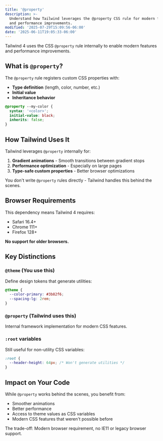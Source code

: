 ```yaml
---
title: '@property'
description: >-
  Understand how Tailwind leverages the @property CSS rule for modern features
  and performance improvements.
modified: '2025-07-29T15:09:56-06:00'
date: '2025-06-11T19:05:33-06:00'
---
```


Tailwind 4 uses the CSS `@property` rule internally to enable modern features and performance improvements.

## What is `@property`?

The `@property` rule registers custom CSS properties with:

- **Type definition** (length, color, number, etc.)
- **Initial value**
- **Inheritance behavior**

```scss
@property --my-color {
  syntax: '<color>';
  initial-value: black;
  inherits: false;
}
```

## How Tailwind Uses It

Tailwind leverages `@property` internally for:

1. **Gradient animations** - Smooth transitions between gradient stops
2. **Performance optimization** - Especially on large pages
3. **Type-safe custom properties** - Better browser optimizations

You don't write `@property` rules directly - Tailwind handles this behind the scenes.

## Browser Requirements

This dependency means Tailwind 4 requires:

- Safari 16.4+
- Chrome 111+
- Firefox 128+

**No support for older browsers.**

## Key Distinctions

### `@theme` (You use this)

Define design tokens that generate utilities:

```scss
@theme {
  --color-primary: #3b82f6;
  --spacing-lg: 2rem;
}
```

### `@property` (Tailwind uses this)

Internal framework implementation for modern CSS features.

### `:root` variables

Still useful for non-utility CSS variables:

```css
:root {
  --header-height: 64px; /* Won't generate utilities */
}
```

## Impact on Your Code

While `@property` works behind the scenes, you benefit from:

- Smoother animations
- Better performance
- Access to theme values as CSS variables
- Modern CSS features that weren't possible before

The trade-off: Modern browser requirement, no IE11 or legacy browser support.
